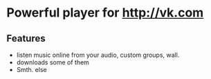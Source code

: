 # Powerful player for http://vk.com

## Features

* listen music online from your audio, custom groups, wall.
* downloads some of them
* Smth. else
